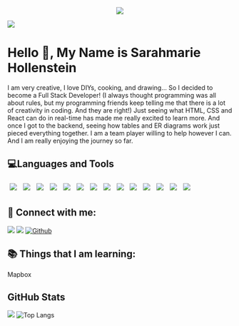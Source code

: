 <p align="center"><img src="https://thumbs.gfycat.com/BaggyUnfinishedFlycatcher-size_restricted.gif"/></p>





![](https://img.shields.io/github/followers/sarahmarie1976?style=social) 

# Hello 👋, My Name is Sarahmarie Hollenstein

 I am very creative, I love DIYs, cooking, and drawing... So I decided to become a Full Stack Developer! (I always thought programming was all about rules, but my programming friends keep telling me that there is a lot of creativity in coding. And they are right!) Just seeing what HTML, CSS and React can do in real-time has made me really excited to learn more. And once I got to the backend, seeing how tables and ER diagrams work just pieced everything together. I am a team player willing to help however I can. And I am really enjoying the journey so far.

## 💻Languages and Tools    

<img src="https://img.shields.io/badge/-Express.js-blue?style=for-the-badge&logo=express.js%2B%2B&logoColor=blue" style="margin:5px" />  <img src="https://img.shields.io/badge/-Node.js-green?style=for-the-badge&logo=express.node.js&logoColor=green" style="margin:5px" />  <img src="https://img.shields.io/badge/-Postman-orange?style=for-the-badge&logo=postman&logoColor=orange" style="margin:5px" /> <img src="https://img.shields.io/badge/-JWT-black?style=for-the-badge&logo=jwt&logoColor=black" style="margin:5px" /> <img src="https://img.shields.io/badge/-Knex.js-orange?style=for-the-badge&logo=KNEX.JS&logoColor=black" style="margin:5px" /> <img src="https://img.shields.io/badge/-REACT-blue?style=for-the-badge&logo=REACT&logoColor=blue" style="margin:5px" /> <img src="https://img.shields.io/badge/-REACTSTRAP-blue?style=for-the-badge&logo=REACTSTRAP&logoColor=blue" style="margin:5px" /> <img src="https://img.shields.io/badge/-ANT DESIGN-red?style=for-the-badge&logo=REACT&logoColor=blue" style="margin:5px" /> <img src="https://img.shields.io/badge/-whimsical-purple?style=for-the-badge&logo=whimsical&logoColor=purple" style="margin:5px" /> <img src="https://img.shields.io/badge/-javascript-yellow?style=for-the-badge&logo=javascript&logoColor=yellow" style="margin:5px" /> <img src="https://img.shields.io/badge/-HTML-red?style=for-the-badge&logo=HTML&logoColor=red" style="margin:5px" /> <img src="https://img.shields.io/badge/-LESS-blue?style=for-the-badge&logo=less&logoColor=blue" style="margin:5px" /> <img src="https://img.shields.io/badge/-sqlite-blue?style=for-the-badge&logo=sqlite&logoColor=blue" style="margin:5px" /> <img src="https://img.shields.io/badge/-postgresql-blue?style=for-the-badge&logo=postgresql&logoColor=blue" style="margin:5px" />



## 🤝 Connect with me: 
 
[![](https://img.shields.io/static/v1?label&message=Linkedin&color=blue&logo=linkedin)](https://www.linkedin.com/in/sarahmarie-hollenstein-258374115/)
[![](https://img.shields.io/static/v1?label&message=Email&color=gray&logo=gmail)](mailto:sholle7@gmail.com)
[![Github](https://img.shields.io/badge/-Github-000?style=flat&logo=Github&logoColor=white)](https://github.com/sarahmarie1976)
 
## 📚 Things that I am learning: 
 Mapbox
 
 ## GitHub Stats
![](https://github-readme-stats.jha-vineet69.vercel.app/api?username=sarahmarie1976&hide=stars&show_icons=true&hide_border=true&theme=midnight-purple) ![Top Langs](https://github-readme-stats.vercel.app/api/top-langs/?username=sarahmarie1976&hide=smalltalk&theme=midnight-purple&layout=compact&hide_border=true)
